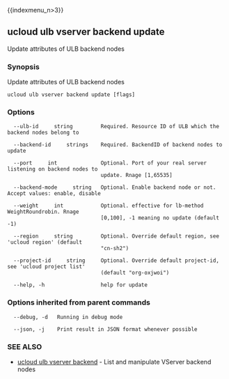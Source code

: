 {{indexmenu_n>3}}

## ucloud ulb vserver backend update

Update attributes of ULB backend nodes

### Synopsis

Update attributes of ULB backend nodes

```
ucloud ulb vserver backend update [flags]
```

### Options

```
  --ulb-id     string         Required. Resource ID of ULB which the backend nodes belong to 

  --backend-id     strings    Required. BackendID of backend nodes to update 

  --port     int              Optional. Port of your real server listening on backend nodes to
                              update. Rnage [1,65535] 

  --backend-mode     string   Optional. Enable backend node or not. Accept values: enable, disable 

  --weight     int            Optional. effective for lb-method WeightRoundrobin. Rnage
                              [0,100], -1 meaning no update (default -1) 

  --region     string         Optional. Override default region, see 'ucloud region' (default
                              "cn-sh2") 

  --project-id     string     Optional. Override default project-id, see 'ucloud project list'
                              (default "org-oxjwoi") 

  --help, -h                  help for update 

```

### Options inherited from parent commands

```
  --debug, -d   Running in debug mode 

  --json, -j    Print result in JSON format whenever possible 

```

### SEE ALSO

* [ucloud ulb vserver backend](software/cli/cmd/ucloud/ulb/vserver/backend)	 - List and manipulate VServer backend nodes

